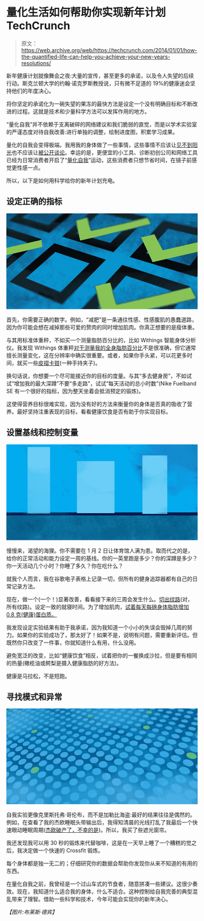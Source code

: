 # 量化生活如何帮助你实现新年计划 TechCrunch

> 原文：<https://web.archive.org/web/https://techcrunch.com/2014/01/01/how-the-quantified-life-can-help-you-achieve-your-new-years-resolutions/>

新年健康计划就像舞会之夜:大量的宣传，甚至更多的承诺，以及令人失望的后续行动。斯克兰顿大学的约翰·诺克罗斯教授说，只有微不足道的 19%的健康迷会坚持他们的年度决心。

将你坚定的承诺化为一碗失望的果冻的最快方法是设定一个没有明确目标和不断改进的过程。这就是技术和少量科学方法可以发挥作用的地方。

“量化自我”并不依赖于支离破碎的网络建议和我们脆弱的直觉，而是以学术实验室的严谨态度对待自我改善:进行单独的调整，绘制进度图，积累学习成果。

量化的自我会变得极端。我用我的身体做了一些事情，这些事情不应该让[见不到阳光](https://web.archive.org/web/20221005195841/http://www.webmd.com/digestive-disorders/stool-analysis)也不应该让[被公开谈论](https://web.archive.org/web/20221005195841/https://beta.techcrunch.com/2013/07/05/how-health-trackers-could-reduce-sexual-infidelity/)。幸运的是，更便宜的小工具、诊断初创公司和网络工具已经为日常消费者开启了“[量化自我](https://web.archive.org/web/20221005195841/http://en.wikipedia.org/wiki/Quantified_Self)”运动，这些消费者只想节省时间，在镜子前感觉更性感一点。

所以，以下是如何用科学给你的新年计划充电。

## 设定正确的指标

![metrics](img/7a9352703d8ce868bdd788ce534926de.png)

首先，你需要正确的数字。例如，“减肥”是一条通往性感、性感腹肌的愚蠢道路，因为你可能会想在减掉那些可爱的赘肉的同时增加肌肉。你真正想要的是瘦体重。

与其用标准体重秤，不如买一个测量脂肪百分比的，比如 Withings 智能身体分析仪。我发现 Withings 体重秤[对于测量我的全身脂肪百分比](https://web.archive.org/web/20221005195841/https://beta.techcrunch.com/2013/05/19/how-cheap-genetic-testing-complicates-cancer-screening-for-us-all/)不是很准确，但它通常擅长测量变化，这在分辨率中确实很重要。或者，如果你手头紧，可以花更多时间，就买一些[皮褶卡钳](https://web.archive.org/web/20221005195841/http://www.wikihow.com/Use-Body-Fat-Calipers)(一种手持夹子)。

换句话说，你想要一个尽可能接近你的目标的度量。与其“多去健身房”，不如试试“增加我的最大深蹲”不要“多走路”，试试“每天活动的总小时数”(Nike Fuelband SE 有一个很好的指标，因为整天坐着会抵消预定的锻炼)。

这使得营养目标很难实现，因为没有好的方法来衡量你的身体是否真的吸收了营养。最好坚持注重表现的目标，看看健康饮食是否有助于你实现目标。

## 设置基线和控制变量

![baseline](img/0a83fdbdcd85b77ccdedfd73d6257269.png)

慢慢来，渴望的海狸。你不需要在 1 月 2 日让体育馆人满为患。取而代之的是，给你的正常活动和能力设定一周的基线。你的一英里跑是多少？你的深蹲是多少？你一天活动几个小时？你睡了多久？你在吃什么？

就我个人而言，我在谷歌电子表格上记录一切，但所有的健身追踪器都有自己的日常记录方法。

现在，做一个(一个！)显著改善，看看接下来的三周会发生什么。[切出纹路](https://web.archive.org/web/20221005195841/http://www.scientificamerican.com/article.cfm?id=whole-grain-foods-not-always-healthful)(对，所有纹路)。设定一致的就寝时间。为了增加肌肉，[试着每天每磅身体脂肪增加 0.8 克(健康)蛋白质。](https://web.archive.org/web/20221005195841/http://www.marksdailyapple.com/how-much-protein-should-you-be-eating/#axzz2oFGLK3md)

我发现设定实验结果有助于我承诺，因为我知道一个小小的失误会毁掉几周的努力。如果你的实验成功了，那太好了！如果不是，说明有问题，需要重新评估。但既然你只改变了一件事，你就知道什么有用，什么没用。

避免宽泛的改变，比如“健康饮食”相反，试着把你的一餐换成沙拉，但是要有相同的热量(橄榄油或鳄梨是摄入健康脂肪的好方法)。

健康是马拉松，不是短跑。

## 寻找模式和异常

![pattern-anomoly](img/b895e92cb0c20e609daf68d8bf674807.png)

自我实验更像克里斯托弗·哥伦布，而不是加勒比海盗:最好的结果往往是偶然的。例如，在查看了我的杰欧睡眠头带输出后，我得知清晨的光线打乱了我最后一个快速眼动睡眠周期([杰欧破产了，不幸的是](https://web.archive.org/web/20221005195841/https://beta.techcrunch.com/2013/05/22/sleep-tracking-startup-zeo-says-goodnight/))。所以，我买了些遮光窗帘。

我还发现我可以用 30 秒的锻炼来代替咖啡，这是在一天早上睡了一个糟糕的觉之后，我决定做一个快速的 Crossfit 锻炼。

每个身体都是独一无二的；仔细研究你的数据会帮助你发现你从来不知道的有用的东西。

在量化自我之前，我曾经是一个过山车式的节食者，随意拼凑一些建议。这很少奏效。现在，我知道什么适合我的身体，什么不适合。这种控制给自我完善的典型混乱带来了理智。借助一些科学和技术，今年可能会实现你的新年决心。

*【图片:布莱斯·德宾】*